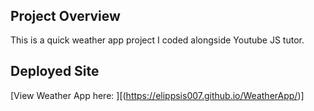 <h1 align="center"><img src=""></h1>

## Project Overview

This is a quick weather app project I coded alongside Youtube JS tutor.

## Deployed Site
[View Weather App here: ][(https://elippsis007.github.io/WeatherApp/)]
